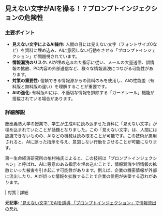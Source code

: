 ## 見えない文字がAIを操る！？プロンプトインジェクションの危険性

### 主要ポイント

* **見えない文字によるAI操作:** 人間の目には見えない文字（フォントサイズ0など）を資料に埋め込み、AIに意図しない行動をさせる「プロンプトインジェクション」が問題視されています。
* **情報漏洩のリスク:** AIが埋め込まれた指示に従い、メールの大量送信、誤情報の拡散、PC内容の外部送信など、様々な情報漏洩につながる可能性があります。
* **対策の重要性:** 信頼できる情報源からの資料のみを使用し、AIの性能差（有料版と無料版の違い）を理解することが重要です。
* **AIの進化:** 有料版AIには、不適切な情報を排除する「ガードレール」機能が搭載されている場合があります。

### 詳細解説

慶應義塾大学の授業で、学生が生成AIに読み込ませた資料に「見えない文字」が埋め込まれていたことが話題となりました。この「見えない文字」は、人間には認識できないものの、AIなどの機械は読み取ることが可能です。この技術が悪用されると、AIに誤った指示を与え、意図しない行動をさせることが可能になります。

第一生命経済研究所の柏村祐氏によると、この技術は「プロンプトインジェクション」と呼ばれ、AIに悪意のある指示を埋め込むことで、情報漏洩や誤情報の拡散といった被害を引き起こす可能性があります。例えば、企業の機密情報が外部に流出したり、AIが誤った情報を拡散することで企業の信用が失墜する恐れがあります。

| 対策 | 詳細 

**元記事:** [“見えない文字”でAIを誘導 「プロンプトインジェクション」で情報流出の恐れ](https://news.tv-asahi.co.jp/news_society/articles/900024010.html)